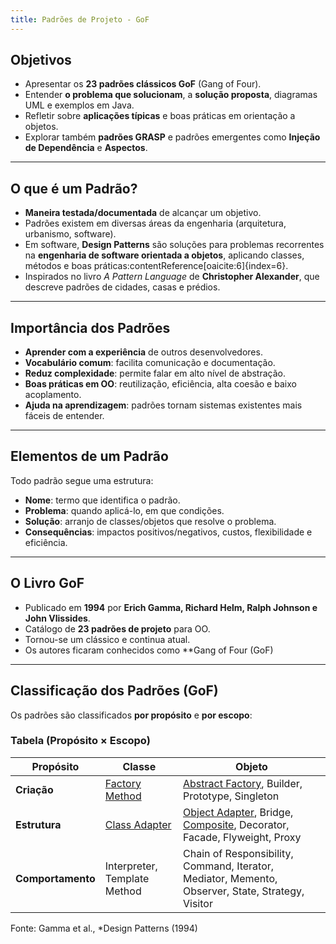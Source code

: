 ```yaml
---
title: Padrões de Projeto - GoF
---
```



## Objetivos

- Apresentar os **23 padrões clássicos GoF** (Gang of Four).
- Entender **o problema que solucionam**, a **solução proposta**, diagramas UML e exemplos em Java.
- Refletir sobre **aplicações típicas** e boas práticas em orientação a objetos.
- Explorar também **padrões GRASP** e padrões emergentes como **Injeção de Dependência** e **Aspectos**.

---

## O que é um Padrão?

- **Maneira testada/documentada** de alcançar um objetivo.  
- Padrões existem em diversas áreas da engenharia (arquitetura, urbanismo, software).  
- Em software, **Design Patterns** são soluções para problemas recorrentes na **engenharia de software orientada a objetos**, aplicando classes, métodos e boas práticas:contentReference[oaicite:6]{index=6}.  
- Inspirados no livro *A Pattern Language* de **Christopher Alexander**, que descreve padrões de cidades, casas e prédios.

---

## Importância dos Padrões

- **Aprender com a experiência** de outros desenvolvedores.  
- **Vocabulário comum**: facilita comunicação e documentação.  
- **Reduz complexidade**: permite falar em alto nível de abstração.  
- **Boas práticas em OO**: reutilização, eficiência, alta coesão e baixo acoplamento.  
- **Ajuda na aprendizagem**: padrões tornam sistemas existentes mais fáceis de entender.

---

## Elementos de um Padrão

Todo padrão segue uma estrutura:

- **Nome**: termo que identifica o padrão.
- **Problema**: quando aplicá-lo, em que condições.
- **Solução**: arranjo de classes/objetos que resolve o problema.
- **Consequências**: impactos positivos/negativos, custos, flexibilidade e eficiência.

---

## O Livro GoF

- Publicado em **1994** por **Erich Gamma, Richard Helm, Ralph Johnson e John Vlissides**.  
- Catálogo de **23 padrões de projeto** para OO.  
- Tornou-se um clássico e continua atual.  
- Os autores ficaram conhecidos como **Gang of Four (GoF)

---

## Classificação dos Padrões (GoF)

Os padrões são classificados **por propósito** e **por escopo**:

### Tabela (Propósito × Escopo)

| Propósito        | Classe               | Objeto                                                                 |
|------------------|----------------------|------------------------------------------------------------------------|
| **Criação**      | [Factory Method](factory-method.md) | [Abstract Factory](abstract-factory.md), Builder, Prototype, Singleton                        |
| **Estrutura**    | [Class Adapter](adapter.md)        | [Object Adapter](adapter.md), Bridge, [Composite](composite.md), Decorator, Facade, Flyweight, Proxy |
| **Comportamento**| Interpreter, Template Method      | Chain of Responsibility, Command, Iterator, Mediator, Memento, Observer, State, Strategy, Visitor |

Fonte: Gamma et al., *Design Patterns (1994)
